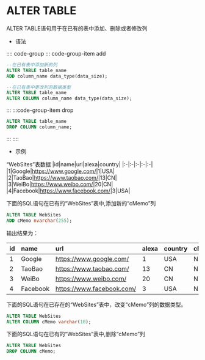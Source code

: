 # ALTER TABLE

ALTER TABLE语句用于在已有的表中添加、删除或者修改列

- 语法

:::: code-group
::: code-group-item add

```sql
--在已有表中添加新的列
ALTER TABLE table_name
ADD column_name data_type(data_size);

--在已有表中更改列的数据类型
ALTER TABLE table_name
ALTER COLUMN column_name data_type(data_size);
```

:::
:::code-group-item drop

```sql
ALTER TABLE table_name
DROP COLUMN column_name;
```

:::
::::

- 示例

“WebSites”表数据
|id|name|url|alexa|country|
|:-|:-|:-|:-|:-|
|1|Google|<https://www.google.com/>|1|USA|
|2|TaoBao|<https://www.taobao.com/>|13|CN|
|3|WeiBo|<https://www.weibo.com/>|20|CN|
|4|Facebook|<https://www.facebook.com/>|3|USA|

下面的SQL语句在已有的“WebSites”表中,添加新的“cMemo”列

```sql
ALTER TABLE WebSites
ADD cMemo nvarchar(255);
```

输出结果为：

|id|name|url|alexa|country|cMemo|
|:-|:-|:-|:-|:-|:-|
|1|Google|<https://www.google.com/>|1|USA|NULL|
|2|TaoBao|<https://www.taobao.com/>|13|CN|NULL|
|3|WeiBo|<https://www.weibo.com/>|20|CN|NULL|
|4|Facebook|<https://www.facebook.com/>|3|USA|NULL|

下面的SQL语句在已存在的“WebSites”表中，改变“cMemo”列的数据类型。

```sql
ALTER TABLE WebSites
ALTER COLUMN cMemo varchar(10);
```

下面的SQL语句在已有的“WebSites”表中,删除“cMemo”列

```sql
ALTER TABLE WebSites
DROP COLUMN cMemo;
```
